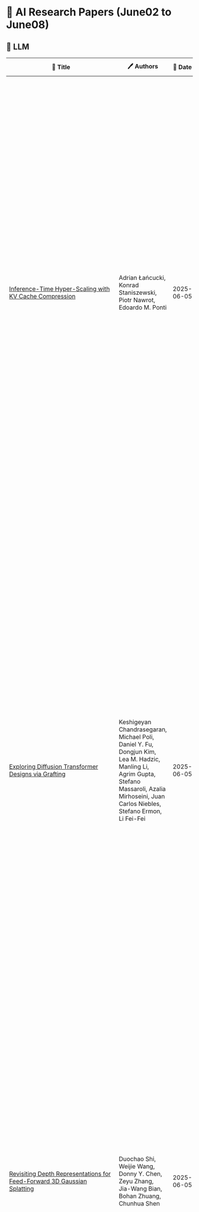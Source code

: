 # 📌 AI Research Papers (June02 to June08)

## 🔹 LLM

| 📄 Title | 🖊 Authors | 📅 Date | 🏷 Tags | 📜 Summary | 🔗 Link |
|---------|---------|---------|---------|---------|---------|
| [Inference-Time Hyper-Scaling with KV Cache Compression](http://arxiv.org/abs/2506.05345v1) | Adrian Łańcucki, Konrad Staniszewski, Piotr Nawrot, Edoardo M. Ponti | 2025-06-05 | LLM, Scaling Laws | Inference-time scaling trades efficiency for increased reasoning accuracy by generating longer or more parallel sequences. However, in Transformer LLMs, generation cost is bottlenecked by the size of the key-value (KV) cache, rather than the number of generated tokens. Hence, we explore inference-time hyper-scaling: by compressing the KV cache, we can generate more tokens within the same compute budget and further improve the accuracy of scaled inference. The success of this approach, however, hinges on the ability of compression methods to preserve accuracy even at high compression ratios. To make hyper-scaling practical, we introduce Dynamic Memory Sparsification (DMS), a novel method for sparsifying KV caches that only requires 1K training steps to achieve 8$\times$ compression, while maintaining better accuracy than training-free sparse attention. Instead of prematurely discarding cached tokens, DMS delays token eviction, implicitly merging representations and preserving critical information. We demonstrate the effectiveness of inference-time hyper-scaling with DMS on multiple families of LLMs, showing that it boosts accuracy for comparable inference runtime and memory load. For instance, we enhance Qwen-R1 32B by an average of 9.1 points on AIME 24, 7.6 on GPQA, and 9.6 on LiveCodeBench across compute budgets. | [🔗 Paper](http://arxiv.org/abs/2506.05345v1) |
| [Exploring Diffusion Transformer Designs via Grafting](http://arxiv.org/abs/2506.05340v2) | Keshigeyan Chandrasegaran, Michael Poli, Daniel Y. Fu, Dongjun Kim, Lea M. Hadzic, Manling Li, Agrim Gupta, Stefano Massaroli, Azalia Mirhoseini, Juan Carlos Niebles, Stefano Ermon, Li Fei-Fei | 2025-06-05 | LLM, Diffusion Models | Designing model architectures requires decisions such as selecting operators (e.g., attention, convolution) and configurations (e.g., depth, width). However, evaluating the impact of these decisions on model quality requires costly pretraining, limiting architectural investigation. Inspired by how new software is built on existing code, we ask: can new architecture designs be studied using pretrained models? To this end, we present grafting, a simple approach for editing pretrained diffusion transformers (DiTs) to materialize new architectures under small compute budgets. Informed by our analysis of activation behavior and attention locality, we construct a testbed based on the DiT-XL/2 design to study the impact of grafting on model quality. Using this testbed, we develop a family of hybrid designs via grafting: replacing softmax attention with gated convolution, local attention, and linear attention, and replacing MLPs with variable expansion ratio and convolutional variants. Notably, many hybrid designs achieve good quality (FID: 2.38-2.64 vs. 2.27 for DiT-XL/2) using <2% pretraining compute. We then graft a text-to-image model (PixArt-Sigma), achieving a 1.43x speedup with less than a 2% drop in GenEval score. Finally, we present a case study that restructures DiT-XL/2 by converting every pair of sequential transformer blocks into parallel blocks via grafting. This reduces model depth by 2x and yields better quality (FID: 2.77) than other models of comparable depth. Together, we show that new diffusion model designs can be explored by grafting pretrained DiTs, with edits ranging from operator replacement to architecture restructuring. Code and grafted models: https://grafting.stanford.edu | [🔗 Paper](http://arxiv.org/abs/2506.05340v2) |
| [Revisiting Depth Representations for Feed-Forward 3D Gaussian Splatting](http://arxiv.org/abs/2506.05327v1) | Duochao Shi, Weijie Wang, Donny Y. Chen, Zeyu Zhang, Jia-Wang Bian, Bohan Zhuang, Chunhua Shen | 2025-06-05 | LLM | Depth maps are widely used in feed-forward 3D Gaussian Splatting (3DGS) pipelines by unprojecting them into 3D point clouds for novel view synthesis. This approach offers advantages such as efficient training, the use of known camera poses, and accurate geometry estimation. However, depth discontinuities at object boundaries often lead to fragmented or sparse point clouds, degrading rendering quality -- a well-known limitation of depth-based representations. To tackle this issue, we introduce PM-Loss, a novel regularization loss based on a pointmap predicted by a pre-trained transformer. Although the pointmap itself may be less accurate than the depth map, it effectively enforces geometric smoothness, especially around object boundaries. With the improved depth map, our method significantly improves the feed-forward 3DGS across various architectures and scenes, delivering consistently better rendering results. Our project page: https://aim-uofa.github.io/PMLoss | [🔗 Paper](http://arxiv.org/abs/2506.05327v1) |
| [Generalizable, real-time neural decoding with hybrid state-space models](http://arxiv.org/abs/2506.05320v1) | Avery Hee-Woon Ryoo, Nanda H. Krishna, Ximeng Mao, Mehdi Azabou, Eva L. Dyer, Matthew G. Perich, Guillaume Lajoie | 2025-06-05 | LLM, Production and Deployment | Real-time decoding of neural activity is central to neuroscience and neurotechnology applications, from closed-loop experiments to brain-computer interfaces, where models are subject to strict latency constraints. Traditional methods, including simple recurrent neural networks, are fast and lightweight but often struggle to generalize to unseen data. In contrast, recent Transformer-based approaches leverage large-scale pretraining for strong generalization performance, but typically have much larger computational requirements and are not always suitable for low-resource or real-time settings. To address these shortcomings, we present POSSM, a novel hybrid architecture that combines individual spike tokenization via a cross-attention module with a recurrent state-space model (SSM) backbone to enable (1) fast and causal online prediction on neural activity and (2) efficient generalization to new sessions, individuals, and tasks through multi-dataset pretraining. We evaluate POSSM's decoding performance and inference speed on intracortical decoding of monkey motor tasks, and show that it extends to clinical applications, namely handwriting and speech decoding in human subjects. Notably, we demonstrate that pretraining on monkey motor-cortical recordings improves decoding performance on the human handwriting task, highlighting the exciting potential for cross-species transfer. In all of these tasks, we find that POSSM achieves decoding accuracy comparable to state-of-the-art Transformers, at a fraction of the inference cost (up to 9x faster on GPU). These results suggest that hybrid SSMs are a promising approach to bridging the gap between accuracy, inference speed, and generalization when training neural decoders for real-time, closed-loop applications. | [🔗 Paper](http://arxiv.org/abs/2506.05320v1) |
| [The Arm Qubit: A Superconducting Qubit Co-Designed for Coherence and
  Coupling](http://arxiv.org/abs/2506.05315v1) | Jeremy B. Kline, Alec Yen, Stanley Chen, Kevin P. O'Brien | 2025-06-05 | LLM | We present a superconducting qubit which consists of two strongly coupled modes: one for data storage and one for coupling, allowing faster, higher-fidelity entangling gates and readout. The use of a dedicated coupling mode allows nonlinear couplings of several hundred MHz between the data mode and other elements, with minimal linear coupling to the data mode. Including decoherence, simulations show that this architecture enables microwave-only CZ gates with an infidelity of $8.6\times10^{-5}$ in 17 ns and always-on ZZ interaction less than 0.4 kHz. Numerical simulations also show readout with state assignment error of $1\times10^{-4}$ in 27 ns (assuming quantum efficiency $\eta=0.5$), Purcell-limited lifetime of 167 ms without a Purcell filter, and a mechanism to suppress shot-noise dephasing ($1/\Gamma_{\phi}=15.8$ ms). Single-qubit gate infidelities are below $1\times10^{-5}$ including decoherence. These beyond experimental state-of-the-art gate and readout fidelities rely only on capacitive coupling between arm qubits, making the arm qubit a promising scalable building block for fault-tolerant quantum computers. | [🔗 Paper](http://arxiv.org/abs/2506.05315v1) |
## 🔹 Diffusion Models

| 📄 Title | 🖊 Authors | 📅 Date | 🏷 Tags | 📜 Summary | 🔗 Link |
|---------|---------|---------|---------|---------|---------|
| [Contrastive Flow Matching](http://arxiv.org/abs/2506.05350v1) | George Stoica, Vivek Ramanujan, Xiang Fan, Ali Farhadi, Ranjay Krishna, Judy Hoffman | 2025-06-05 | Diffusion Models | Unconditional flow-matching trains diffusion models to transport samples from a source distribution to a target distribution by enforcing that the flows between sample pairs are unique. However, in conditional settings (e.g., class-conditioned models), this uniqueness is no longer guaranteed--flows from different conditions may overlap, leading to more ambiguous generations. We introduce Contrastive Flow Matching, an extension to the flow matching objective that explicitly enforces uniqueness across all conditional flows, enhancing condition separation. Our approach adds a contrastive objective that maximizes dissimilarities between predicted flows from arbitrary sample pairs. We validate Contrastive Flow Matching by conducting extensive experiments across varying model architectures on both class-conditioned (ImageNet-1k) and text-to-image (CC3M) benchmarks. Notably, we find that training models with Contrastive Flow Matching (1) improves training speed by a factor of up to 9x, (2) requires up to 5x fewer de-noising steps and (3) lowers FID by up to 8.9 compared to training the same models with flow matching. We release our code at: https://github.com/gstoica27/DeltaFM.git. | [🔗 Paper](http://arxiv.org/abs/2506.05350v1) |
| [Heterogeneous response and non-Markovianity in the microrheology of
  semisolid viscoelastic materials](http://arxiv.org/abs/2506.05311v1) | T. N. Azevedo, L. G. Rizzi | 2025-06-05 | Diffusion Models | Recent works indicate that heterogeneous response and non-Markovianity may yield recognizable hallmarks in the microrheology of semisolid viscoelastic materials. Here we perform numerical simulations using a non-Markovian overdamped Langevin approach to explore how the microrheology experienced by probe particles immersed in an effective semisolid material can be influenced by its micro-heterogeneities. Our results show that, besides affecting the mean squared displacement, the time-dependent diffusion coefficient, and the shear moduli, the micro-heterogeneities lead to displacement distributions that deviate from the usual Gaussian behavior. In addition, our study provides an analytical way to characterize the micro-heterogeneities of semisolid viscoelastic materials through their microrheology. | [🔗 Paper](http://arxiv.org/abs/2506.05311v1) |
| [Learning normalized image densities via dual score matching](http://arxiv.org/abs/2506.05310v1) | Florentin Guth, Zahra Kadkhodaie, Eero P Simoncelli | 2025-06-05 | Diffusion Models | Learning probability models from data is at the heart of many machine learning endeavors, but is notoriously difficult due to the curse of dimensionality. We introduce a new framework for learning \emph{normalized} energy (log probability) models that is inspired from diffusion generative models, which rely on networks optimized to estimate the score. We modify a score network architecture to compute an energy while preserving its inductive biases. The gradient of this energy network with respect to its input image is the score of the learned density, which can be optimized using a denoising objective. Importantly, the gradient with respect to the noise level provides an additional score that can be optimized with a novel secondary objective, ensuring consistent and normalized energies across noise levels. We train an energy network with this \emph{dual} score matching objective on the ImageNet64 dataset, and obtain a cross-entropy (negative log likelihood) value comparable to the state of the art. We further validate our approach by showing that our energy model \emph{strongly generalizes}: estimated log probabilities are nearly independent of the specific images in the training set. Finally, we demonstrate that both image probability and dimensionality of local neighborhoods vary significantly with image content, in contrast with traditional assumptions such as concentration of measure or support on a low-dimensional manifold. | [🔗 Paper](http://arxiv.org/abs/2506.05310v1) |
## 🔹 RLHF

| 📄 Title | 🖊 Authors | 📅 Date | 🏷 Tags | 📜 Summary | 🔗 Link |
|---------|---------|---------|---------|---------|---------|
| [Why LLM Safety Guardrails Collapse After Fine-tuning: A Similarity
  Analysis Between Alignment and Fine-tuning Datasets](http://arxiv.org/abs/2506.05346v1) | Lei Hsiung, Tianyu Pang, Yung-Chen Tang, Linyue Song, Tsung-Yi Ho, Pin-Yu Chen, Yaoqing Yang | 2025-06-05 | RLHF, Optimization, Security & Adversarial ML | Recent advancements in large language models (LLMs) have underscored their vulnerability to safety alignment jailbreaks, particularly when subjected to downstream fine-tuning. However, existing mitigation strategies primarily focus on reactively addressing jailbreak incidents after safety guardrails have been compromised, removing harmful gradients during fine-tuning, or continuously reinforcing safety alignment throughout fine-tuning. As such, they tend to overlook a critical upstream factor: the role of the original safety-alignment data. This paper therefore investigates the degradation of safety guardrails through the lens of representation similarity between upstream alignment datasets and downstream fine-tuning tasks. Our experiments demonstrate that high similarity between these datasets significantly weakens safety guardrails, making models more susceptible to jailbreaks. Conversely, low similarity between these two types of datasets yields substantially more robust models and thus reduces harmfulness score by up to 10.33%. By highlighting the importance of upstream dataset design in the building of durable safety guardrails and reducing real-world vulnerability to jailbreak attacks, these findings offer actionable insights for fine-tuning service providers. | [🔗 Paper](http://arxiv.org/abs/2506.05346v1) |
| [Direct Numerical Layout Generation for 3D Indoor Scene Synthesis via
  Spatial Reasoning](http://arxiv.org/abs/2506.05341v1) | Xingjian Ran, Yixuan Li, Linning Xu, Mulin Yu, Bo Dai | 2025-06-05 | RLHF, Prompt Engineering | Realistic 3D indoor scene synthesis is vital for embodied AI and digital content creation. It can be naturally divided into two subtasks: object generation and layout generation. While recent generative models have significantly advanced object-level quality and controllability, layout generation remains challenging due to limited datasets. Existing methods either overfit to these datasets or rely on predefined constraints to optimize numerical layout that sacrifice flexibility. As a result, they fail to generate scenes that are both open-vocabulary and aligned with fine-grained user instructions. We introduce DirectLayout, a framework that directly generates numerical 3D layouts from text descriptions using generalizable spatial reasoning of large language models (LLMs). DirectLayout decomposes the generation into three stages: producing a Bird's-Eye View (BEV) layout, lifting it into 3D space, and refining object placements. To enable explicit spatial reasoning and help the model grasp basic principles of object placement, we employ Chain-of-Thought (CoT) Activation based on the 3D-Front dataset. Additionally, we design CoT-Grounded Generative Layout Reward to enhance generalization and spatial planning. During inference, DirectLayout addresses asset-layout mismatches via Iterative Asset-Layout Alignment through in-context learning. Extensive experiments demonstrate that DirectLayout achieves impressive semantic consistency, generalization and physical plausibility. | [🔗 Paper](http://arxiv.org/abs/2506.05341v1) |
| [Flattery, Fluff, and Fog: Diagnosing and Mitigating Idiosyncratic Biases
  in Preference Models](http://arxiv.org/abs/2506.05339v1) | Anirudh Bharadwaj, Chaitanya Malaviya, Nitish Joshi, Mark Yatskar | 2025-06-05 | RLHF, Model Evaluation, Training & Evaluation, Responsible AI | Language models serve as proxies for human preference judgements in alignment and evaluation, yet they exhibit systematic miscalibration, prioritizing superficial patterns over substantive qualities. This bias manifests as overreliance on features like length, structure, and style, leading to issues like reward hacking and unreliable evaluations. Evidence suggests these biases originate in artifacts in human training data. In this work, we systematically investigate the relationship between training data biases and preference model miscalibration across five idiosyncratic features of language model generations: length, structure, jargon, sycophancy and vagueness. Using controlled counterfactual pairs, we first quantify the extent to which preference models favor responses with magnified biases (skew), finding this preference occurs in >60% of instances, and model preferences show high miscalibration (~40%) compared to human preferences. Notably, bias features only show mild negative correlations to human preference labels (mean r_human = -0.12) but show moderately strong positive correlations with labels from a strong reward model (mean r_model = +0.36), suggesting that models may overrely on spurious cues. To mitigate these issues, we propose a simple post-training method based on counterfactual data augmentation (CDA) using synthesized contrastive examples. Finetuning models with CDA reduces average miscalibration from 39.4% to 32.5% and average absolute skew difference from 20.5% to 10.0%, while maintaining overall RewardBench performance, showing that targeted debiasing is effective for building reliable preference models. | [🔗 Paper](http://arxiv.org/abs/2506.05339v1) |
| [Seeing the Invisible: Machine learning-Based QPI Kernel Extraction via
  Latent Alignment](http://arxiv.org/abs/2506.05325v1) | Yingshuai Ji, Haomin Zhuang, Matthew Toole, James McKenzie, Xiaolong Liu, Xiangliang Zhang | 2025-06-05 | RLHF | Quasiparticle interference (QPI) imaging is a powerful tool for probing electronic structures in quantum materials, but extracting the single-scatterer QPI pattern (i.e., the kernel) from a multi-scatterer image remains a fundamentally ill-posed inverse problem. In this work, we propose the first AI-based framework for QPI kernel extraction. We introduce a two-step learning strategy that decouples kernel representation learning from observation-to-kernel inference. In the first step, we train a variational autoencoder to learn a compact latent space of scattering kernels. In the second step, we align the latent representation of QPI observations with those of the pre-learned kernels using a dedicated encoder. This design enables the model to infer kernels robustly even under complex, entangled scattering conditions. We construct a diverse and physically realistic QPI dataset comprising 100 unique kernels and evaluate our method against a direct one-step baseline. Experimental results demonstrate that our approach achieves significantly higher extraction accuracy, and improved generalization to unseen kernels. | [🔗 Paper](http://arxiv.org/abs/2506.05325v1) |
| [Improving Data Efficiency for LLM Reinforcement Fine-tuning Through
  Difficulty-targeted Online Data Selection and Rollout Replay](http://arxiv.org/abs/2506.05316v1) | Yifan Sun, Jingyan Shen, Yibin Wang, Tianyu Chen, Zhendong Wang, Mingyuan Zhou, Huan Zhang | 2025-06-05 | RLHF, Optimization | Reinforcement learning (RL) has become an effective approach for fine-tuning large language models (LLMs), particularly to enhance their reasoning capabilities. However, RL fine-tuning remains highly resource-intensive, and existing work has largely overlooked the problem of data efficiency. In this paper, we propose two techniques to improve data efficiency in LLM RL fine-tuning: difficulty-targeted online data selection and rollout replay. We introduce the notion of adaptive difficulty to guide online data selection, prioritizing questions of moderate difficulty that are more likely to yield informative learning signals. To estimate adaptive difficulty efficiently, we develop an attention-based framework that requires rollouts for only a small reference set of questions. The adaptive difficulty of the remaining questions is then estimated based on their similarity to this set. To further reduce rollout cost, we introduce a rollout replay mechanism that reuses recent rollouts, lowering per-step computation while maintaining stable updates. Extensive experiments across 6 LLM-dataset combinations show that our method reduces RL fine-tuning time by 25% to 65% to reach the same level of performance as the original GRPO algorithm. | [🔗 Paper](http://arxiv.org/abs/2506.05316v1) |
## 🔹 Multimodal AI

| 📄 Title | 🖊 Authors | 📅 Date | 🏷 Tags | 📜 Summary | 🔗 Link |
|---------|---------|---------|---------|---------|---------|
| [VideoMathQA: Benchmarking Mathematical Reasoning via Multimodal
  Understanding in Videos](http://arxiv.org/abs/2506.05349v1) | Hanoona Rasheed, Abdelrahman Shaker, Anqi Tang, Muhammad Maaz, Ming-Hsuan Yang, Salman Khan, Fahad Khan | 2025-06-05 | Multimodal AI, Model Evaluation, Training & Evaluation | Mathematical reasoning in real-world video settings presents a fundamentally different challenge than in static images or text. It requires interpreting fine-grained visual information, accurately reading handwritten or digital text, and integrating spoken cues, often dispersed non-linearly over time. In such multimodal contexts, success hinges not just on perception, but on selectively identifying and integrating the right contextual details from a rich and noisy stream of content. To this end, we introduce VideoMathQA, a benchmark designed to evaluate whether models can perform such temporally extended cross-modal reasoning on videos. The benchmark spans 10 diverse mathematical domains, covering videos ranging from 10 seconds to over 1 hour. It requires models to interpret structured visual content, understand instructional narratives, and jointly ground concepts across visual, audio, and textual modalities. We employ graduate-level experts to ensure high quality, totaling over $920$ man-hours of annotation. To reflect real-world scenarios, questions are designed around three core reasoning challenges: direct problem solving, where answers are grounded in the presented question; conceptual transfer, which requires applying learned methods to new problems; and deep instructional comprehension, involving multi-step reasoning over extended explanations and partially worked-out solutions. Each question includes multi-step reasoning annotations, enabling fine-grained diagnosis of model capabilities. Through this benchmark, we highlight the limitations of existing approaches and establish a systematic evaluation framework for models that must reason, rather than merely perceive, across temporally extended and modality-rich mathematical problem settings. Our benchmark and evaluation code are available at: https://mbzuai-oryx.github.io/VideoMathQA | [🔗 Paper](http://arxiv.org/abs/2506.05349v1) |
| [SparseMM: Head Sparsity Emerges from Visual Concept Responses in MLLMs](http://arxiv.org/abs/2506.05344v1) | Jiahui Wang, Zuyan Liu, Yongming Rao, Jiwen Lu | 2025-06-05 | Multimodal AI, Optimization | Multimodal Large Language Models (MLLMs) are commonly derived by extending pre-trained Large Language Models (LLMs) with visual capabilities. In this work, we investigate how MLLMs process visual inputs by analyzing their attention mechanisms. We reveal a surprising sparsity phenomenon: only a small subset (approximately less than 5%) of attention heads in LLMs actively contribute to visual understanding, termed visual heads. To identify these heads efficiently, we design a training-free framework that quantifies head-level visual relevance through targeted response analysis. Building on this discovery, we introduce SparseMM, a KV-Cache optimization strategy that allocates asymmetric computation budgets to heads in LLMs based on their visual scores, leveraging the sparity of visual heads for accelerating the inference of MLLMs. Compared with prior KV-Cache acceleration methods that ignore the particularity of visual, SparseMM prioritizes stress and retaining visual semantics during decoding. Extensive evaluations across mainstream multimodal benchmarks demonstrate that SparseMM achieves superior accuracy-efficiency trade-offs. Notably, SparseMM delivers 1.38x real-time acceleration and 52% memory reduction during generation while maintaining performance parity on efficiency test. Our project is open sourced at https://github.com/CR400AF-A/SparseMM. | [🔗 Paper](http://arxiv.org/abs/2506.05344v1) |
| [ContentV: Efficient Training of Video Generation Models with Limited
  Compute](http://arxiv.org/abs/2506.05343v1) | Wenfeng Lin, Renjie Chen, Boyuan Liu, Shiyue Yan, Ruoyu Feng, Jiangchuan Wei, Yichen Zhang, Yimeng Zhou, Chao Feng, Jiao Ran, Qi Wu, Zuotao Liu, Mingyu Guo | 2025-06-05 | Multimodal AI, RLHF, Diffusion Models | Recent advances in video generation demand increasingly efficient training recipes to mitigate escalating computational costs. In this report, we present ContentV, an 8B-parameter text-to-video model that achieves state-of-the-art performance (85.14 on VBench) after training on 256 x 64GB Neural Processing Units (NPUs) for merely four weeks. ContentV generates diverse, high-quality videos across multiple resolutions and durations from text prompts, enabled by three key innovations: (1) A minimalist architecture that maximizes reuse of pre-trained image generation models for video generation; (2) A systematic multi-stage training strategy leveraging flow matching for enhanced efficiency; and (3) A cost-effective reinforcement learning with human feedback framework that improves generation quality without requiring additional human annotations. All the code and models are available at: https://contentv.github.io. | [🔗 Paper](http://arxiv.org/abs/2506.05343v1) |
| [Refer to Anything with Vision-Language Prompts](http://arxiv.org/abs/2506.05342v1) | Shengcao Cao, Zijun Wei, Jason Kuen, Kangning Liu, Lingzhi Zhang, Jiuxiang Gu, HyunJoon Jung, Liang-Yan Gui, Yu-Xiong Wang | 2025-06-05 | Multimodal AI, Model Evaluation, Training & Evaluation | Recent image segmentation models have advanced to segment images into high-quality masks for visual entities, and yet they cannot provide comprehensive semantic understanding for complex queries based on both language and vision. This limitation reduces their effectiveness in applications that require user-friendly interactions driven by vision-language prompts. To bridge this gap, we introduce a novel task of omnimodal referring expression segmentation (ORES). In this task, a model produces a group of masks based on arbitrary prompts specified by text only or text plus reference visual entities. To address this new challenge, we propose a novel framework to "Refer to Any Segmentation Mask Group" (RAS), which augments segmentation models with complex multimodal interactions and comprehension via a mask-centric large multimodal model. For training and benchmarking ORES models, we create datasets MaskGroups-2M and MaskGroups-HQ to include diverse mask groups specified by text and reference entities. Through extensive evaluation, we demonstrate superior performance of RAS on our new ORES task, as well as classic referring expression segmentation (RES) and generalized referring expression segmentation (GRES) tasks. Project page: https://Ref2Any.github.io. | [🔗 Paper](http://arxiv.org/abs/2506.05342v1) |
| [VideoMolmo: Spatio-Temporal Grounding Meets Pointing](http://arxiv.org/abs/2506.05336v1) | Ghazi Shazan Ahmad, Ahmed Heakl, Hanan Gani, Abdelrahman Shaker, Zhiqiang Shen, Ranjay Krishna, Fahad Shahbaz Khan, Salman Khan | 2025-06-05 | Multimodal AI, Ongoing Learning, AI Safety | Spatio-temporal localization is vital for precise interactions across diverse domains, from biological research to autonomous navigation and interactive interfaces. Current video-based approaches, while proficient in tracking, lack the sophisticated reasoning capabilities of large language models, limiting their contextual understanding and generalization. We introduce VideoMolmo, a large multimodal model tailored for fine-grained spatio-temporal pointing conditioned on textual descriptions. Building upon the Molmo architecture, VideoMolmo incorporates a temporal module utilizing an attention mechanism to condition each frame on preceding frames, ensuring temporal consistency. Additionally, our novel temporal mask fusion pipeline employs SAM2 for bidirectional point propagation, significantly enhancing coherence across video sequences. This two-step decomposition, i.e., first using the LLM to generate precise pointing coordinates, then relying on a sequential mask-fusion module to produce coherent segmentation, not only simplifies the task for the language model but also enhances interpretability. Due to the lack of suitable datasets, we curate a comprehensive dataset comprising 72k video-caption pairs annotated with 100k object points. To evaluate the generalization of VideoMolmo, we introduce VPoS-Bench, a challenging out-of-distribution benchmark spanning five real-world scenarios: Cell Tracking, Egocentric Vision, Autonomous Driving, Video-GUI Interaction, and Robotics. We also evaluate our model on Referring Video Object Segmentation (Refer-VOS) and Reasoning VOS tasks. In comparison to existing models, VideoMolmo substantially improves spatio-temporal pointing accuracy and reasoning capability. Our code and models are publicly available at https://github.com/mbzuai-oryx/VideoMolmo. | [🔗 Paper](http://arxiv.org/abs/2506.05336v1) |
| [Unleashing Hour-Scale Video Training for Long Video-Language
  Understanding](http://arxiv.org/abs/2506.05332v1) | Jingyang Lin, Jialian Wu, Ximeng Sun, Ze Wang, Jiang Liu, Yusheng Su, Xiaodong Yu, Hao Chen, Jiebo Luo, Zicheng Liu, Emad Barsoum | 2025-06-05 | Multimodal AI | Recent long-form video-language understanding benchmarks have driven progress in video large multimodal models (Video-LMMs). However, the scarcity of well-annotated long videos has left the training of hour-long Video-LLMs underexplored. To close this gap, we present VideoMarathon, a large-scale hour-long video instruction-following dataset. This dataset includes around 9,700 hours of long videos sourced from diverse domains, ranging from 3 to 60 minutes per video. Specifically, it contains 3.3M high-quality QA pairs, spanning six fundamental topics: temporality, spatiality, object, action, scene, and event. Compared to existing video instruction datasets, VideoMarathon significantly extends training video durations up to 1 hour, and supports 22 diverse tasks requiring both short- and long-term video comprehension. Building on VideoMarathon, we propose Hour-LLaVA, a powerful and efficient Video-LMM for hour-scale video-language modeling. It enables hour-long video training and inference at 1-FPS sampling by leveraging a memory augmentation module, which adaptively integrates user question-relevant and spatiotemporal-informative semantics from a cached full video context. In our experiments, Hour-LLaVA achieves the best performance on multiple long video-language benchmarks, demonstrating the high quality of the VideoMarathon dataset and the superiority of the Hour-LLaVA model. | [🔗 Paper](http://arxiv.org/abs/2506.05332v1) |
| [MINT-CoT: Enabling Interleaved Visual Tokens in Mathematical
  Chain-of-Thought Reasoning](http://arxiv.org/abs/2506.05331v1) | Xinyan Chen, Renrui Zhang, Dongzhi Jiang, Aojun Zhou, Shilin Yan, Weifeng Lin, Hongsheng Li | 2025-06-05 | Multimodal AI, Prompt Engineering, LLM | Chain-of-Thought (CoT) has widely enhanced mathematical reasoning in Large Language Models (LLMs), but it still remains challenging for extending it to multimodal domains. Existing works either adopt a similar textual reasoning for image input, or seek to interleave visual signals into mathematical CoT. However, they face three key limitations for math problem-solving: reliance on coarse-grained box-shaped image regions, limited perception of vision encoders on math content, and dependence on external capabilities for visual modification. In this paper, we propose MINT-CoT, introducing Mathematical INterleaved Tokens for Chain-of-Thought visual reasoning. MINT-CoT adaptively interleaves relevant visual tokens into textual reasoning steps via an Interleave Token, which dynamically selects visual regions of any shapes within math figures. To empower this capability, we construct the MINT-CoT dataset, containing 54K mathematical problems aligning each reasoning step with visual regions at the token level, accompanied by a rigorous data generation pipeline. We further present a three-stage MINT-CoT training strategy, progressively combining text-only CoT SFT, interleaved CoT SFT, and interleaved CoT RL, which derives our MINT-CoT-7B model. Extensive experiments demonstrate the effectiveness of our method for effective visual interleaved reasoning in mathematical domains, where MINT-CoT-7B outperforms the baseline model by +34.08% on MathVista, +28.78% on GeoQA, and +23.2% on MMStar, respectively. Our code and data are available at https://github.com/xinyan-cxy/MINT-CoT | [🔗 Paper](http://arxiv.org/abs/2506.05331v1) |
| [AV-Reasoner: Improving and Benchmarking Clue-Grounded Audio-Visual
  Counting for MLLMs](http://arxiv.org/abs/2506.05328v1) | Lidong Lu, Guo Chen, Zhiqi Li, Yicheng Liu, Tong Lu | 2025-06-05 | Multimodal AI, RLHF, Model Evaluation, Training & Evaluation | Despite progress in video understanding, current MLLMs struggle with counting tasks. Existing benchmarks are limited by short videos, close-set queries, lack of clue annotations, and weak multimodal coverage. In this paper, we introduce CG-AV-Counting, a manually-annotated clue-grounded counting benchmark with 1,027 multimodal questions and 5,845 annotated clues over 497 long videos. It supports both black-box and white-box evaluation, serving as a comprehensive testbed for both end-to-end and reasoning-based counting. To explore ways to improve model's counting capability, we propose AV-Reasoner, a model trained with GRPO and curriculum learning to generalize counting ability from related tasks. AV-Reasoner achieves state-of-the-art results across multiple benchmarks, demonstrating the effectiveness of reinforcement learning. However, experiments show that on out-of-domain benchmarks, reasoning in the language space fails to bring performance gains. The code and benchmark have been realeased on https://av-reasoner.github.io. | [🔗 Paper](http://arxiv.org/abs/2506.05328v1) |
| [LSM-2: Learning from Incomplete Wearable Sensor Data](http://arxiv.org/abs/2506.05321v1) | Maxwell A. Xu, Girish Narayanswamy, Kumar Ayush, Dimitris Spathis, Shun Liao, Shyam A. Tailor, Ahmed Metwally, A. Ali Heydari, Yuwei Zhang, Jake Garrison, Samy Abdel-Ghaffar, Xuhai Xu, Ken Gu, Jacob Sunshine, Ming-Zher Poh, Yun Liu, Tim Althoff, Shrikanth Narayanan, Pushmeet Kohli, Mark Malhotra, Shwetak Patel, Yuzhe Yang, James M. Rehg, Xin Liu, Daniel McDuff | 2025-06-05 | Multimodal AI, Scaling Laws, Fine-Tuning | Foundation models, a cornerstone of recent advancements in machine learning, have predominantly thrived on complete and well-structured data. Wearable sensor data frequently suffers from significant missingness, posing a substantial challenge for self-supervised learning (SSL) models that typically assume complete data inputs. This paper introduces the second generation of Large Sensor Model (LSM-2) with Adaptive and Inherited Masking (AIM), a novel SSL approach that learns robust representations directly from incomplete data without requiring explicit imputation. AIM's core novelty lies in its use of learnable mask tokens to model both existing ("inherited") and artificially introduced missingness, enabling it to robustly handle fragmented real-world data during inference. Pre-trained on an extensive dataset of 40M hours of day-long multimodal sensor data, our LSM-2 with AIM achieves the best performance across a diverse range of tasks, including classification, regression and generative modeling. Furthermore, LSM-2 with AIM exhibits superior scaling performance, and critically, maintains high performance even under targeted missingness scenarios, reflecting clinically coherent patterns, such as the diagnostic value of nighttime biosignals for hypertension prediction. This makes AIM a more reliable choice for real-world wearable data applications. | [🔗 Paper](http://arxiv.org/abs/2506.05321v1) |
| [Does Your 3D Encoder Really Work? When Pretrain-SFT from 2D VLMs Meets
  3D VLMs](http://arxiv.org/abs/2506.05318v2) | Haoyuan Li, Yanpeng Zhou, Yufei Gao, Tao Tang, Jianhua Han, Yujie Yuan, Dave Zhenyu Chen, Jiawang Bian, Hang Xu, Xiaodan Liang | 2025-06-05 | Multimodal AI, Scaling Laws, LLM, RLHF, Training & Evaluation | Remarkable progress in 2D Vision-Language Models (VLMs) has spurred interest in extending them to 3D settings for tasks like 3D Question Answering, Dense Captioning, and Visual Grounding. Unlike 2D VLMs that typically process images through an image encoder, 3D scenes, with their intricate spatial structures, allow for diverse model architectures. Based on their encoder design, this paper categorizes recent 3D VLMs into 3D object-centric, 2D image-based, and 3D scene-centric approaches. Despite the architectural similarity of 3D scene-centric VLMs to their 2D counterparts, they have exhibited comparatively lower performance compared with the latest 3D object-centric and 2D image-based approaches. To understand this gap, we conduct an in-depth analysis, revealing that 3D scene-centric VLMs show limited reliance on the 3D scene encoder, and the pre-train stage appears less effective than in 2D VLMs. Furthermore, we observe that data scaling benefits are less pronounced on larger datasets. Our investigation suggests that while these models possess cross-modal alignment capabilities, they tend to over-rely on linguistic cues and overfit to frequent answer distributions, thereby diminishing the effective utilization of the 3D encoder. To address these limitations and encourage genuine 3D scene understanding, we introduce a novel 3D Relevance Discrimination QA dataset designed to disrupt shortcut learning and improve 3D understanding. Our findings highlight the need for advanced evaluation and improved strategies for better 3D understanding in 3D VLMs. | [🔗 Paper](http://arxiv.org/abs/2506.05318v2) |
| [MARBLE: Material Recomposition and Blending in CLIP-Space](http://arxiv.org/abs/2506.05313v1) | Ta-Ying Cheng, Prafull Sharma, Mark Boss, Varun Jampani | 2025-06-05 | Multimodal AI, Diffusion Models | Editing materials of objects in images based on exemplar images is an active area of research in computer vision and graphics. We propose MARBLE, a method for performing material blending and recomposing fine-grained material properties by finding material embeddings in CLIP-space and using that to control pre-trained text-to-image models. We improve exemplar-based material editing by finding a block in the denoising UNet responsible for material attribution. Given two material exemplar-images, we find directions in the CLIP-space for blending the materials. Further, we can achieve parametric control over fine-grained material attributes such as roughness, metallic, transparency, and glow using a shallow network to predict the direction for the desired material attribute change. We perform qualitative and quantitative analysis to demonstrate the efficacy of our proposed method. We also present the ability of our method to perform multiple edits in a single forward pass and applicability to painting.   Project Page: https://marblecontrol.github.io/ | [🔗 Paper](http://arxiv.org/abs/2506.05313v1) |
| [Perceive Anything: Recognize, Explain, Caption, and Segment Anything in
  Images and Videos](http://arxiv.org/abs/2506.05302v1) | Weifeng Lin, Xinyu Wei, Ruichuan An, Tianhe Ren, Tingwei Chen, Renrui Zhang, Ziyu Guo, Wentao Zhang, Lei Zhang, Hongsheng Li | 2025-06-05 | Multimodal AI | We present Perceive Anything Model (PAM), a conceptually straightforward and efficient framework for comprehensive region-level visual understanding in images and videos. Our approach extends the powerful segmentation model SAM 2 by integrating Large Language Models (LLMs), enabling simultaneous object segmentation with the generation of diverse, region-specific semantic outputs, including categories, label definition, functional explanations, and detailed captions. A key component, Semantic Perceiver, is introduced to efficiently transform SAM 2's rich visual features, which inherently carry general vision, localization, and semantic priors into multi-modal tokens for LLM comprehension. To support robust multi-granularity understanding, we also develop a dedicated data refinement and augmentation pipeline, yielding a high-quality dataset of 1.5M image and 0.6M video region-semantic annotations, including novel region-level streaming video caption data. PAM is designed for lightweightness and efficiency, while also demonstrates strong performance across a diverse range of region understanding tasks. It runs 1.2-2.4x faster and consumes less GPU memory than prior approaches, offering a practical solution for real-world applications. We believe that our effective approach will serve as a strong baseline for future research in region-level visual understanding. | [🔗 Paper](http://arxiv.org/abs/2506.05302v1) |
| [SeedVR2: One-Step Video Restoration via Diffusion Adversarial
  Post-Training](http://arxiv.org/abs/2506.05301v1) | Jianyi Wang, Shanchuan Lin, Zhijie Lin, Yuxi Ren, Meng Wei, Zongsheng Yue, Shangchen Zhou, Hao Chen, Yang Zhao, Ceyuan Yang, Xuefeng Xiao, Chen Change Loy, Lu Jiang | 2025-06-05 | Multimodal AI, Optimization, Diffusion Models | Recent advances in diffusion-based video restoration (VR) demonstrate significant improvement in visual quality, yet yield a prohibitive computational cost during inference. While several distillation-based approaches have exhibited the potential of one-step image restoration, extending existing approaches to VR remains challenging and underexplored, particularly when dealing with high-resolution video in real-world settings. In this work, we propose a one-step diffusion-based VR model, termed as SeedVR2, which performs adversarial VR training against real data. To handle the challenging high-resolution VR within a single step, we introduce several enhancements to both model architecture and training procedures. Specifically, an adaptive window attention mechanism is proposed, where the window size is dynamically adjusted to fit the output resolutions, avoiding window inconsistency observed under high-resolution VR using window attention with a predefined window size. To stabilize and improve the adversarial post-training towards VR, we further verify the effectiveness of a series of losses, including a proposed feature matching loss without significantly sacrificing training efficiency. Extensive experiments show that SeedVR2 can achieve comparable or even better performance compared with existing VR approaches in a single step. | [🔗 Paper](http://arxiv.org/abs/2506.05301v1) |
## 🔹 Optimization

| 📄 Title | 🖊 Authors | 📅 Date | 🏷 Tags | 📜 Summary | 🔗 Link |
|---------|---------|---------|---------|---------|---------|
| [ProJo4D: Progressive Joint Optimization for Sparse-View Inverse Physics
  Estimation](http://arxiv.org/abs/2506.05317v1) | Daniel Rho, Jun Myeong Choi, Biswadip Dey, Roni Sengupta | 2025-06-05 | Optimization | Neural rendering has made significant strides in 3D reconstruction and novel view synthesis. With the integration with physics, it opens up new applications. The inverse problem of estimating physics from visual data, however, still remains challenging, limiting its effectiveness for applications like physically accurate digital twin creation in robotics and XR. Existing methods that incorporate physics into neural rendering frameworks typically require dense multi-view videos as input, making them impractical for scalable, real-world use. When presented with sparse multi-view videos, the sequential optimization strategy used by existing approaches introduces significant error accumulation, e.g., poor initial 3D reconstruction leads to bad material parameter estimation in subsequent stages. Instead of sequential optimization, directly optimizing all parameters at the same time also fails due to the highly non-convex and often non-differentiable nature of the problem. We propose ProJo4D, a progressive joint optimization framework that gradually increases the set of jointly optimized parameters guided by their sensitivity, leading to fully joint optimization over geometry, appearance, physical state, and material property. Evaluations on PAC-NeRF and Spring-Gaus datasets show that ProJo4D outperforms prior work in 4D future state prediction, novel view rendering of future state, and material parameter estimation, demonstrating its effectiveness in physically grounded 4D scene understanding. For demos, please visit the project webpage: https://daniel03c1.github.io/ProJo4D/ | [🔗 Paper](http://arxiv.org/abs/2506.05317v1) |
| [Constrained Entropic Unlearning: A Primal-Dual Framework for Large
  Language Models](http://arxiv.org/abs/2506.05314v1) | Taha Entesari, Arman Hatami, Rinat Khaziev, Anil Ramakrishna, Mahyar Fazlyab | 2025-06-05 | Optimization | Large Language Models (LLMs) deployed in real-world settings increasingly face the need to unlearn sensitive, outdated, or proprietary information. Existing unlearning methods typically formulate forgetting and retention as a regularized trade-off, combining both objectives into a single scalarized loss. This often leads to unstable optimization and degraded performance on retained data, especially under aggressive forgetting. We propose a new formulation of LLM unlearning as a constrained optimization problem: forgetting is enforced via a novel logit-margin flattening loss that explicitly drives the output distribution toward uniformity on a designated forget set, while retention is preserved through a hard constraint on a separate retain set. Compared to entropy-based objectives, our loss is softmax-free, numerically stable, and maintains non-vanishing gradients, enabling more efficient and robust optimization. We solve the constrained problem using a scalable primal-dual algorithm that exposes the trade-off between forgetting and retention through the dynamics of the dual variable. Evaluations on the TOFU and MUSE benchmarks across diverse LLM architectures demonstrate that our approach consistently matches or exceeds state-of-the-art baselines, effectively removing targeted information while preserving downstream utility. | [🔗 Paper](http://arxiv.org/abs/2506.05314v1) |
| [Do It Yourself: Learning Semantic Correspondence from Pseudo-Labels](http://arxiv.org/abs/2506.05312v1) | Olaf Dünkel, Thomas Wimmer, Christian Theobalt, Christian Rupprecht, Adam Kortylewski | 2025-06-05 | Optimization | Finding correspondences between semantically similar points across images and object instances is one of the everlasting challenges in computer vision. While large pre-trained vision models have recently been demonstrated as effective priors for semantic matching, they still suffer from ambiguities for symmetric objects or repeated object parts. We propose to improve semantic correspondence estimation via 3D-aware pseudo-labeling. Specifically, we train an adapter to refine off-the-shelf features using pseudo-labels obtained via 3D-aware chaining, filtering wrong labels through relaxed cyclic consistency, and 3D spherical prototype mapping constraints. While reducing the need for dataset specific annotations compared to prior work, we set a new state-of-the-art on SPair-71k by over 4% absolute gain and by over 7% against methods with similar supervision requirements. The generality of our proposed approach simplifies extension of training to other data sources, which we demonstrate in our experiments. | [🔗 Paper](http://arxiv.org/abs/2506.05312v1) |
## 🔹 Scaling Laws

| 📄 Title | 🖊 Authors | 📅 Date | 🏷 Tags | 📜 Summary | 🔗 Link |
|---------|---------|---------|---------|---------|---------|
| [Kinetics: Rethinking Test-Time Scaling Laws](http://arxiv.org/abs/2506.05333v2) | Ranajoy Sadhukhan, Zhuoming Chen, Haizhong Zheng, Yang Zhou, Emma Strubell, Beidi Chen | 2025-06-05 | Scaling Laws | We rethink test-time scaling laws from a practical efficiency perspective, revealing that the effectiveness of smaller models is significantly overestimated. Prior work, grounded in compute-optimality, overlooks critical memory access bottlenecks introduced by inference-time strategies (e.g., Best-of-$N$, long CoTs). Our holistic analysis, spanning models from 0.6B to 32B parameters, reveals a new Kinetics Scaling Law that better guides resource allocation by incorporating both computation and memory access costs. Kinetics Scaling Law suggests that test-time compute is more effective when used on models above a threshold than smaller ones. A key reason is that in TTS, attention, rather than parameter count, emerges as the dominant cost factor. Motivated by this, we propose a new scaling paradigm centered on sparse attention, which lowers per-token cost and enables longer generations and more parallel samples within the same resource budget. Empirically, we show that sparse attention models consistently outperform dense counterparts, achieving over 60 points gains in low-cost regimes and over 5 points gains in high-cost regimes for problem-solving accuracy on AIME, encompassing evaluations on state-of-the-art MoEs. These results suggest that sparse attention is essential and increasingly important with more computing invested, for realizing the full potential of test-time scaling where, unlike training, accuracy has yet to saturate as a function of computation, and continues to improve through increased generation. The code is available at https://github.com/Infini-AI-Lab/Kinetics. | [🔗 Paper](http://arxiv.org/abs/2506.05333v2) |
## 🔹 Model Evaluation

| 📄 Title | 🖊 Authors | 📅 Date | 🏷 Tags | 📜 Summary | 🔗 Link |
|---------|---------|---------|---------|---------|---------|
| [Estimation of Treatment Effects Under Nonstationarity via Truncated
  Difference-in-Q's](http://arxiv.org/abs/2506.05308v1) | Ramesh Johari, Tianyi Peng, Wenqian Xing | 2025-06-05 | Model Evaluation, Training & Evaluation, Responsible AI | Randomized controlled experiments (''A/B testing'') are fundamental for assessing interventions in dynamic technology-driven environments, such as recommendation systems, online marketplaces, and digital health interventions. In these systems, interventions typically impact not only the current state of the system, but also future states; therefore, accurate estimation of the global average treatment effect (or GATE) from experiments requires accounting for the dynamic temporal behavior of the system. To address this, recent literature has analyzed a range of estimators applied to Bernoulli randomized experiments in stationary environments, ranging from the standard difference-in-means (DM) estimator to methods building on reinforcement learning techniques, such as off-policy evaluation and the recently proposed difference-in-Q's (DQ) estimator. However, all these estimators exhibit high bias and variance when the environment is nonstationary. This paper addresses the challenge of estimation under nonstationarity. We show that a simple extension of the DM estimator using differences in truncated outcome trajectories yields favorable bias and variance in nonstationary Markovian settings. Our theoretical analysis establishes this result by first showing that the truncated estimator is in fact estimating an appropriate policy gradient that can be expressed as a difference in Q-values; thus we refer to our estimator as the truncated DQ estimator (by analogy to the DQ estimator). We then show that the corresponding policy gradient is a first-order approximation to the GATE. Combining these insights yields our bias and variance bounds. We validate our results through synthetic and realistic simulations-including hospital and ride-sharing settings-and show that a well-calibrated truncated DQ estimator achieves low bias and variance even in nonstationary environments. | [🔗 Paper](http://arxiv.org/abs/2506.05308v1) |
## 🔹 Responsible AI

| 📄 Title | 🖊 Authors | 📅 Date | 🏷 Tags | 📜 Summary | 🔗 Link |
|---------|---------|---------|---------|---------|---------|
| [Defurnishing with X-Ray Vision: Joint Removal of Furniture from
  Panoramas and Mesh](http://arxiv.org/abs/2506.05338v2) | Alan Dolhasz, Chen Ma, Dave Gausebeck, Kevin Chen, Gregor Miller, Lucas Hayne, Gunnar Hovden, Azwad Sabik, Olaf Brandt, Mira Slavcheva | 2025-06-05 | Responsible AI | We present a pipeline for generating defurnished replicas of indoor spaces represented as textured meshes and corresponding multi-view panoramic images. To achieve this, we first segment and remove furniture from the mesh representation, extend planes, and fill holes, obtaining a simplified defurnished mesh (SDM). This SDM acts as an ``X-ray'' of the scene's underlying structure, guiding the defurnishing process. We extract Canny edges from depth and normal images rendered from the SDM. We then use these as a guide to remove the furniture from panorama images via ControlNet inpainting. This control signal ensures the availability of global geometric information that may be hidden from a particular panoramic view by the furniture being removed. The inpainted panoramas are used to texture the mesh. We show that our approach produces higher quality assets than methods that rely on neural radiance fields, which tend to produce blurry low-resolution images, or RGB-D inpainting, which is highly susceptible to hallucinations. | [🔗 Paper](http://arxiv.org/abs/2506.05338v2) |
## 🔹 Autonomous Agents

| 📄 Title | 🖊 Authors | 📅 Date | 🏷 Tags | 📜 Summary | 🔗 Link |
|---------|---------|---------|---------|---------|---------|
| [ProRefine: Inference-time Prompt Refinement with Textual Feedback](http://arxiv.org/abs/2506.05305v1) | Deepak Pandita, Tharindu Cyril Weerasooriya, Ankit Parag Shah, Christopher M. Homan, Wei Wei | 2025-06-05 | Autonomous Agents, Prompt Engineering, Optimization | Agentic workflows, where multiple AI agents collaborate to accomplish complex tasks like reasoning or planning, are becoming increasingly prevalent. However, these workflows often suffer from error propagation and sub-optimal performance, largely due to poorly designed prompts that fail to effectively guide individual agents. This is a critical problem because it limits the reliability and scalability of these powerful systems. We introduce ProRefine, an innovative inference-time prompt optimization method that leverages textual feedback from large language models (LLMs) to address this challenge. ProRefine dynamically refines prompts for multi-step reasoning tasks without additional training or ground truth labels. Evaluated on five benchmark mathematical reasoning datasets, ProRefine significantly surpasses zero-shot Chain-of-Thought baselines by 3 to 37 percentage points. This approach not only boosts accuracy but also allows smaller models to match the performance of larger ones, highlighting its potential for efficient and scalable AI deployment, and democratizing access to high-performing AI. | [🔗 Paper](http://arxiv.org/abs/2506.05305v1) |
## 🔹 General AI

| 📄 Title | 🖊 Authors | 📅 Date | 🏷 Tags | 📜 Summary | 🔗 Link |
|---------|---------|---------|---------|---------|---------|
| [FreeTimeGS: Free Gaussian Primitives at Anytime and Anywhere for Dynamic
  Scene Reconstruction](http://arxiv.org/abs/2506.05348v2) | Yifan Wang, Peishan Yang, Zhen Xu, Jiaming Sun, Zhanhua Zhang, Yong Chen, Hujun Bao, Sida Peng, Xiaowei Zhou | 2025-06-05 | General AI | This paper addresses the challenge of reconstructing dynamic 3D scenes with complex motions. Some recent works define 3D Gaussian primitives in the canonical space and use deformation fields to map canonical primitives to observation spaces, achieving real-time dynamic view synthesis. However, these methods often struggle to handle scenes with complex motions due to the difficulty of optimizing deformation fields. To overcome this problem, we propose FreeTimeGS, a novel 4D representation that allows Gaussian primitives to appear at arbitrary time and locations. In contrast to canonical Gaussian primitives, our representation possesses the strong flexibility, thus improving the ability to model dynamic 3D scenes. In addition, we endow each Gaussian primitive with an motion function, allowing it to move to neighboring regions over time, which reduces the temporal redundancy. Experiments results on several datasets show that the rendering quality of our method outperforms recent methods by a large margin. Project page: https://zju3dv.github.io/freetimegs/ . | [🔗 Paper](http://arxiv.org/abs/2506.05348v2) |
| [Neural Inverse Rendering from Propagating Light](http://arxiv.org/abs/2506.05347v1) | Anagh Malik, Benjamin Attal, Andrew Xie, Matthew O'Toole, David B. Lindell | 2025-06-05 | General AI | We present the first system for physically based, neural inverse rendering from multi-viewpoint videos of propagating light. Our approach relies on a time-resolved extension of neural radiance caching -- a technique that accelerates inverse rendering by storing infinite-bounce radiance arriving at any point from any direction. The resulting model accurately accounts for direct and indirect light transport effects and, when applied to captured measurements from a flash lidar system, enables state-of-the-art 3D reconstruction in the presence of strong indirect light. Further, we demonstrate view synthesis of propagating light, automatic decomposition of captured measurements into direct and indirect components, as well as novel capabilities such as multi-view time-resolved relighting of captured scenes. | [🔗 Paper](http://arxiv.org/abs/2506.05347v1) |
| [Momentum fraction and hard scale dependence of double parton scattering](http://arxiv.org/abs/2506.05337v1) | Joao Vitor C. Lovato, Edgar Huayra, Emmanuel G. de Oliveira | 2025-06-05 | General AI | The effective cross section of double parton scattering in high-energy hadron collisions has been measured in proton--proton collisions, with significant variation among final-state observables, contrary to the idea of a universal value. Building upon our previous work, we incorporate the dependence on both the parton longitudinal momentum fraction $x$ and the process energy hard scale $\mu$ into the transverse part of the double parton distributions, using a Gaussian profile. Employing the experimental data from the LHC and Tevatron experiments (covering different processes, kinematic configurations, and center--of--mass energies), we perform a global fit of the model, extracting the parameters that describe the proton structure. With this result, it becomes possible to calculate the effective cross section for others observables, and we provide predictions for future measurements at the LHC. | [🔗 Paper](http://arxiv.org/abs/2506.05337v1) |
| [Search Arena: Analyzing Search-Augmented LLMs](http://arxiv.org/abs/2506.05334v1) | Mihran Miroyan, Tsung-Han Wu, Logan King, Tianle Li, Jiayi Pan, Xinyan Hu, Wei-Lin Chiang, Anastasios N. Angelopoulos, Trevor Darrell, Narges Norouzi, Joseph E. Gonzalez | 2025-06-05 | General AI | Search-augmented language models combine web search with Large Language Models (LLMs) to improve response groundedness and freshness. However, analyzing these systems remains challenging: existing datasets are limited in scale and narrow in scope, often constrained to static, single-turn, fact-checking questions. In this work, we introduce Search Arena, a crowd-sourced, large-scale, human-preference dataset of over 24,000 paired multi-turn user interactions with search-augmented LLMs. The dataset spans diverse intents and languages, and contains full system traces with around 12,000 human preference votes. Our analysis reveals that user preferences are influenced by the number of citations, even when the cited content does not directly support the attributed claims, uncovering a gap between perceived and actual credibility. Furthermore, user preferences vary across cited sources, revealing that community-driven platforms are generally preferred and static encyclopedic sources are not always appropriate and reliable. To assess performance across different settings, we conduct cross-arena analyses by testing search-augmented LLMs in a general-purpose chat environment and conventional LLMs in search-intensive settings. We find that web search does not degrade and may even improve performance in non-search settings; however, the quality in search settings is significantly affected if solely relying on the model's parametric knowledge. We open-sourced the dataset to support future research in this direction. Our dataset and code are available at: https://github.com/lmarena/search-arena. | [🔗 Paper](http://arxiv.org/abs/2506.05334v1) |
| [Upper bound for the Holevo quantity arising from the fundamental
  entropic inequality](http://arxiv.org/abs/2506.05335v1) | M. E. Shirokov | 2025-06-05 | General AI | We show how the fundamental entropic inequality proved recently in [arXiv:2408.15306] can be used to obtain a quite accurate upper bound on the Holevo quantity of a discrete ensemble of quantum states expressed via the probabilities and the metric characteristics of this ensembles. | [🔗 Paper](http://arxiv.org/abs/2506.05335v1) |
| [Spinless and spinful charge excitations in moiré Fractional Chern
  Insulators](http://arxiv.org/abs/2506.05330v1) | Miguel Gonçalves, Juan Felipe Mendez-Valderrama, Jonah Herzog-Arbeitman, Jiabin Yu, Xiaodong Xu, Di Xiao, B. Andrei Bernevig, Nicolas Regnault | 2025-06-05 | General AI | Fractionally charged elementary excitations, the quasi-electron and quasi-hole, are one of the hallmarks of the fractional Chern insulator (FCI). In this work, we observe that spontaneous spin polarization in twisted MoTe$_2$ leads to multiple species of low-energy quasi-particles distinguished by their spin quantum numbers. We perform large-scale exact diagonalization (ED) calculations to investigate the nature of these excitations and develop a method to extract their fundamental energetic properties. Focusing on $\theta = 3.7^{\circ}$ and filling factor $\nu = -2/3$ relevant to recent experiments, we show that spin-preserving (spinless) charge excitations have smaller gap than spin-flipping (spinful) excitations both with and without band mixing. This result is in qualitative agreement with the measured magnetic field dependence of the transport gaps. Beyond the spinless and spinful quasi-particle gaps, we extract the full quasi-electron and quasi-hole ``band structure'' and find significant dispersion with emergent magnetic translation symmetry -- a fundamental departure from the immobile excitations of the quantum Hall fluid. Our results establish a framework for computing the properties of novel elementary excitations in FCIs. | [🔗 Paper](http://arxiv.org/abs/2506.05330v1) |
| [Admissibility of Completely Randomized Trials: A Large-Deviation
  Approach](http://arxiv.org/abs/2506.05329v1) | Guido Imbens, Chao Qin, Stefan Wager | 2025-06-05 | General AI | When an experimenter has the option of running an adaptive trial, is it admissible to ignore this option and run a non-adaptive trial instead? We provide a negative answer to this question in the best-arm identification problem, where the experimenter aims to allocate measurement efforts judiciously to confidently deploy the most effective treatment arm. We find that, whenever there are at least three treatment arms, there exist simple adaptive designs that universally and strictly dominate non-adaptive completely randomized trials. This dominance is characterized by a notion called efficiency exponent, which quantifies a design's statistical efficiency when the experimental sample is large. Our analysis focuses on the class of batched arm elimination designs, which progressively eliminate underperforming arms at pre-specified batch intervals. We characterize simple sufficient conditions under which these designs universally and strictly dominate completely randomized trials. These results resolve the second open problem posed in Qin [2022]. | [🔗 Paper](http://arxiv.org/abs/2506.05329v1) |
| [Searching for Hidden Sector Particles at Neutrino Telescopes](http://arxiv.org/abs/2506.05326v1) | Sagar Airen, Zackaria Chacko, Can Kilic, Ram Purandhar Reddy Sudha | 2025-06-05 | General AI | We explore the possibility of directly detecting light, long-lived hidden sector particles at the IceCube neutrino telescope. Such particles frequently arise in non-minimal hidden sectors that couple to the Standard Model through portal operators. We consider two distinct scenarios. In the first scenario, which arises from a neutrino portal interaction, a hidden sector particle is produced inside the detector by the collision of an energetic neutrino with a nucleon, giving rise to a visible cascade. This new state then decays into a hidden sector daughter, which can naturally be long-lived. The eventual decay of the daughter particle back to Standard Model states gives rise to a second cascade inside the detector. This scenario therefore gives rise to a characteristic "double bang" signal arising from the two distinct cascades. In the second scenario, which arises from a hypercharge portal interaction, a hidden sector particle is produced outside the detector by the collision of an atmospheric muon with a nucleon. This new state promptly decays into a pair of hidden sector daughters that are long-lived. If both daughters decay into Standard Model states inside the detector, we again obtain a double-bang signal from the two distinct cascades. We explore the reach of IceCube for these two scenarios and show that it has the potential to significantly improve the sensitivity to hidden sector models in the mass range from about a GeV to about 20 GeV. | [🔗 Paper](http://arxiv.org/abs/2506.05326v1) |
| [A 2D-CFT Factory: Critical Lattice Models from Competing Anyon
  Condensation Processes in SymTO/SymTFT](http://arxiv.org/abs/2506.05324v1) | Ling-Yan Hung, Kaixin Ji, Ce Shen, Yidun Wan, Yu Zhao | 2025-06-05 | General AI | In this paper, we introduce a ``CFT factory'' : a novel algorithm of methodically generating 2D lattice models that would flow to 2D conformal fixed points in the infrared. These 2D models are realised by giving critical boundary conditions to 3D topological orders (symTOs/symTFTs) described by string-net models, often called the strange correlators. We engineer these critical boundary conditions by introducing a commensurate amount of non-commuting anyon condensates. The non-invertible symmetries preserved at the critical point can be controlled by studying a novel ``refined condensation tree''. Our structured method generates an infinite family of critical lattice models, including the A-series minimal models, and uncovers previously unknown critical points. Notably, we find at least three novel critical points (c$\approx 1.3$, $1.8$, and $2.5$ respectively) preserving the Haagerup symmetries, in addition to recovering previously reported ones. The condensation tree, together with a generalised Kramers-Wannier duality, predicts precisely large swathes of phase boundaries, fixes almost completely the global phase diagram, and sieves out second order phase transitions. This is not only illustrated in well-known examples (such as the 8-vertex model related to the $A_5$ category) but also further verified with precision numerics, using our improved (non-invertible) symmetry-preserving tensor-network RG, in novel examples involving the Haagerup symmetries. We show that critical couplings can be precisely encoded in the categorical data (Frobenius algebras and quantum dimensions in unitary fusion categories), thus establishing a powerful, systematic route to discovering and potentially classifying new conformal field theories. | [🔗 Paper](http://arxiv.org/abs/2506.05324v1) |
| [Non-Perturbative Topological Gadgets for Many-Body Coupling](http://arxiv.org/abs/2506.05323v1) | David Headley, Nicholas Chancellor | 2025-06-05 | General AI | Continuous-time quantum hardware implementations generally lack the native capability to implement high-order terms that would facilitate efficient compilation of quantum algorithms. This limitation has, in part, motivated the development of perturbative gadgets -- multi-qubit constructions used to effect a desired Hamiltonian using engineered low-energy subspaces of a larger system constructed using simpler, usually two-body, primitives. In this work, we demonstrate how a class of non-perturbative gadgets can produce high-order multi-body interactions by taking advantage of the odd-even properties of topological defect subspaces. The simplest example is based on domain-wall defects forming an effective Ising spin-chain based on three-body coupling with linear connectivity, alongside three-, or five-body driving terms depending on the intended use. Although this will be the main focus of the paper due to conceptual simplicity, there exist systems constructed with only two-body couplings where the boundaries determine whether there are an odd or even number of defects, namely ice-like systems which may yield more complex gadget-like constructions. | [🔗 Paper](http://arxiv.org/abs/2506.05323v1) |
| [Equilibrium Computation in First-Price Auctions with Correlated Priors](http://arxiv.org/abs/2506.05322v1) | Aris Filos-Ratsikas, Yiannis Giannakopoulos, Alexandros Hollender, Charalampos Kokkalis | 2025-06-05 | General AI | We consider the computational complexity of computing Bayes-Nash equilibria in first-price auctions, where the bidders' values for the item are drawn from a general (possibly correlated) joint distribution. We show that when the values and the bidding space are discrete, determining the existence of a pure Bayes-Nash equilibrium is NP-hard. This is the first hardness result in the literature of the problem that does not rely on assumptions of subjectivity of the priors, or convoluted tie-breaking rules. We then present two main approaches for achieving positive results, via bid sparsification and via bid densification. The former is more combinatorial and is based on enumeration techniques, whereas the latter makes use of the continuous theory of the problem developed in the economics literature. Using these approaches, we develop polynomial-time approximation algorithms for computing equilibria in symmetric settings or settings with a fixed number of bidders, for different (discrete or continuous) variants of the auction. | [🔗 Paper](http://arxiv.org/abs/2506.05322v1) |
| [Landau-Ginzburg Paradigm of Topological Phases](http://arxiv.org/abs/2506.05319v1) | Yu Zhao, Yidun Wan | 2025-06-05 | General AI | Topologically ordered matter phases have been regarded as beyond the Landau-Ginzburg symmetry breaking paradigm of matter phases. Recent studies of anyon condensation in topological phases, however, may fit topological phases back in the Landau-Ginzburg paradigm. To truly do so, we realized that the string-net model of topological phases is in fact an effective lattice gauge theory coupled with anyonic matter once two modifications are made: (1) We reinterpret anyons as matter fields coupled to lattice gauge fields, thus extending the HGW model to a genuine Hamiltonian lattice gauge theory. (2) By explicitly incorporating the internal degrees of freedom of anyons, we construct an enlarged Hilbert space that supports well-defined gauge transformations and covariant coupling, restoring the analogy with conventional lattice gauge field theory. In this modified string-net model, topological phase transitions induced by anyon condensation and their consequent phenomena, such as order parameter fields, coherent states, Goldstone modes, and gapping gauge degrees of freedom, can be formulated exactly as Landau's effective theory of the Higgs mechanism. To facilitate the understanding, we also compare anyon condensation to/with the Higgs boson condensation in the electroweak theory and the Cooper pair condensation. | [🔗 Paper](http://arxiv.org/abs/2506.05319v1) |
| [Time to Talk: LLM Agents for Asynchronous Group Communication in Mafia
  Games](http://arxiv.org/abs/2506.05309v1) | Niv Eckhaus, Uri Berger, Gabriel Stanovsky | 2025-06-05 | General AI | LLMs are used predominantly in synchronous communication, where a human user and a model communicate in alternating turns. In contrast, many real-world settings are inherently asynchronous. For example, in group chats, online team meetings, or social games, there is no inherent notion of turns; therefore, the decision of when to speak forms a crucial part of the participant's decision making. In this work, we develop an adaptive asynchronous LLM-agent which, in addition to determining what to say, also decides when to say it. To evaluate our agent, we collect a unique dataset of online Mafia games, including both human participants, as well as our asynchronous agent. Overall, our agent performs on par with human players, both in game performance, as well as in its ability to blend in with the other human players. Our analysis shows that the agent's behavior in deciding when to speak closely mirrors human patterns, although differences emerge in message content. We release all our data and code to support and encourage further research for more realistic asynchronous communication between LLM agents. This work paves the way for integration of LLMs into realistic human group settings, from assistance in team discussions to educational and professional environments where complex social dynamics must be navigated. | [🔗 Paper](http://arxiv.org/abs/2506.05309v1) |
| [Erasure cost of a quantum process: A thermodynamic meaning of the
  dynamical min-entropy](http://arxiv.org/abs/2506.05307v1) | Himanshu Badhani, Dhanuja G S, Swati Choudhary, Vishal Anand, Siddhartha Das | 2025-06-05 | General AI | The erasure of information is fundamentally an irreversible logical operation, carrying profound consequences for the energetics of computation and information processing. In this work, we investigate the thermodynamic costs associated with erasing (and preparing) quantum processes. Specifically, we analyze an arbitrary bipartite unitary gate acting on logical and ancillary input-output systems, where the ancillary input is always initialized in the ground state. We focus on the adversarial erasure cost of the reduced dynamics~\textemdash~that is, the minimal thermodynamic work required to erase the logical output of the gate for any logical input, assuming full access to the ancilla but no access to any purifying reference of the logical input state. We determine that this adversarial erasure cost is directly proportional to the negative min-entropy of the reduced dynamics, thereby giving the dynamical min-entropy a clear operational meaning. A key foundation of this result is the quantum process decoupling theorem, which quantitatively relates the decoupling ability of a process with its min-entropy. This insight bridges thermodynamics, information theory, and the fundamental limits of quantum computation. | [🔗 Paper](http://arxiv.org/abs/2506.05307v1) |
| [Full characterization of measurement-induced transitions of a
  superconducting qubit](http://arxiv.org/abs/2506.05306v1) | Thomas Connolly, Pavel D. Kurilovich, Vladislav D. Kurilovich, Charlotte G. L. Bøttcher, Sumeru Hazra, Wei Dai, Andy Z. Ding, Vidul R. Joshi, Heekun Nho, Spencer Diamond, Daniel K. Weiss, Valla Fatemi, Luigi Frunzio, Leonid I. Glazman, Michel H. Devoret | 2025-06-05 | General AI | Repeated quantum non-demolition measurement is a cornerstone of quantum error correction protocols. In superconducting qubits, the speed of dispersive state readout can be enhanced by increasing the power of the readout tone. However, such an increase has been found to result in additional qubit state transitions that violate the desired quantum non-demolition character of the measurement. Recently, the readout of a transmon superconducting qubit was improved by using a tone with frequency much larger than the qubit frequency. Here, we experimentally identify the mechanisms of readout-induced transitions in this regime. In the dominant mechanism, the energy of an incoming readout photon is partially absorbed by the transmon and partially returned to the transmission line as a photon with lower frequency. Other mechanisms involve the excitation of unwanted package modes, decay via material defects, and, at higher qubit frequencies, the activation of undesired resonances in the transmon spectrum. Our work provides a comprehensive characterization of superconducting qubit state transitions caused by a strong drive. | [🔗 Paper](http://arxiv.org/abs/2506.05306v1) |
| [Cryogenic Optical Lattice Clock with $1.7\times 10^{-20}$ Blackbody
  Radiation Stark Uncertainty](http://arxiv.org/abs/2506.05304v1) | Youssef S. Hassan, Kyle Beloy, Jacob L. Siegel, Takumi Kobayashi, Eric Swiler, Tanner Grogan, Roger C. Brown, Tristan Rojo, Tobias Bothwell, Benjamin D. Hunt, Adam Halaoui, Andrew D. Ludlow | 2025-06-05 | General AI | Controlling the Stark perturbation from ambient thermal radiation is key to advancing the performance of many atomic frequency standards, including state-of-the-art optical lattice clocks (OLCs). We demonstrate a cryogenic OLC that utilizes a dynamically actuated radiation shield to control the perturbation at $1.7\times10^{-20}$ fractional frequency, a factor of $\sim$40 beyond the best OLC to date. Our shield furnishes the atoms with a near-ideal cryogenic blackbody radiation (BBR) environment by rejecting external thermal radiation at the part-per-million level during clock spectroscopy, overcoming a key limitation with previous cryogenic BBR control solutions in OLCs. While the lowest BBR shift uncertainty is realized with cryogenic operation, we further exploit the radiation control that the shield offers over a wide range of temperatures to directly measure and verify the leading BBR Stark dynamic correction coefficient for ytterbium. This independent measurement reduces the literature-combined uncertainty of this coefficient by 30%, thus benefiting state-of-the-art Yb OLCs operated at room temperature. We verify the static BBR coefficient for Yb at the low $10^{-18}$ level. | [🔗 Paper](http://arxiv.org/abs/2506.05304v1) |
| [Transient dynamics of associative memory models](http://arxiv.org/abs/2506.05303v1) | David G. Clark | 2025-06-05 | General AI | Associative memory models such as the Hopfield network and its dense generalizations with higher-order interactions exhibit a "blackout catastrophe"--a discontinuous transition where stable memory states abruptly vanish when the number of stored patterns exceeds a critical capacity. This transition is often interpreted as rendering networks unusable beyond capacity limits. We argue that this interpretation is largely an artifact of the equilibrium perspective. We derive dynamical mean-field equations using a bipartite cavity approach for graded-activity dense associative memory models, with the Hopfield model as a special case, and solve them using a numerical scheme. We show that patterns can be transiently retrieved with high accuracy above capacity despite the absence of stable attractors. This occurs because slow regions persist in the above-capacity energy landscape as shallow, unstable remnants of below-capacity stable basins. The same transient-retrieval effect occurs in below-capacity networks initialized outside basins of attraction. "Transient-recovery curves" provide a concise visual summary of these effects, revealing graceful, non-catastrophic changes in retrieval behavior above capacity and allowing us to compare the behavior across interaction orders. This dynamical perspective reveals rich energy landscape structure obscured by equilibrium analysis and suggests biological neural circuits may exploit transient dynamics for memory retrieval. Furthermore, our approach suggests ways of understanding computational properties of neural circuits without reference to fixed points, advances the technical repertoire of numerical mean-field solution methods for recurrent neural networks, and yields new theoretical results on generalizations of the Hopfield model. | [🔗 Paper](http://arxiv.org/abs/2506.05303v1) |
